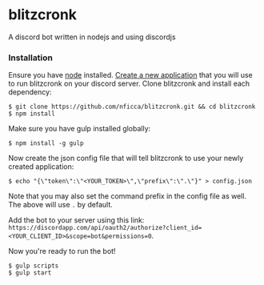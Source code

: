 # blitzcronk
A discord bot written in nodejs and using discordjs

### Installation
Ensure you have [node](https://nodejs.org/en/) installed.
[Create a new application](https://discordapp.com/developers/applications/me) that you will use to run blitzcronk on your discord server.
Clone blitzcronk and install each dependency:
```
$ git clone https://github.com/nficca/blitzcronk.git && cd blitzcronk
$ npm install
```
Make sure you have gulp installed globally:
```
$ npm install -g gulp
```
Now create the json config file that will tell blitzcronk to use your newly created application:
```
$ echo "{\"token\":\"<YOUR_TOKEN>\",\"prefix\":\".\"}" > config.json
```
Note that you may also set the command prefix in the config file as well. The above will use `.` by default.

Add the bot to your server using this link: `https://discordapp.com/api/oauth2/authorize?client_id=<YOUR_CLIENT_ID>&scope=bot&permissions=0`.

Now you're ready to run the bot!
```
$ gulp scripts
$ gulp start
```
